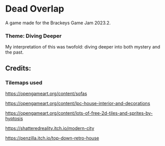 # Dead Overlap
A game made for the Brackeys Game Jam 2023.2.

### Theme: Diving Deeper
My interpretation of this was twofold: diving deeper into both mystery and the past. 

## Credits:
### Tilemaps used
https://opengameart.org/content/sofas

https://opengameart.org/content/lpc-house-interior-and-decorations

https://opengameart.org/content/lots-of-free-2d-tiles-and-sprites-by-hyptosis

https://shatteredreality.itch.io/modern-city

https://penzilla.itch.io/top-down-retro-house
